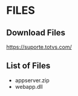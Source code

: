 # FILES

## Download Files

<https://suporte.totvs.com/>

## List of Files

- appserver.zip
- webapp.dll
